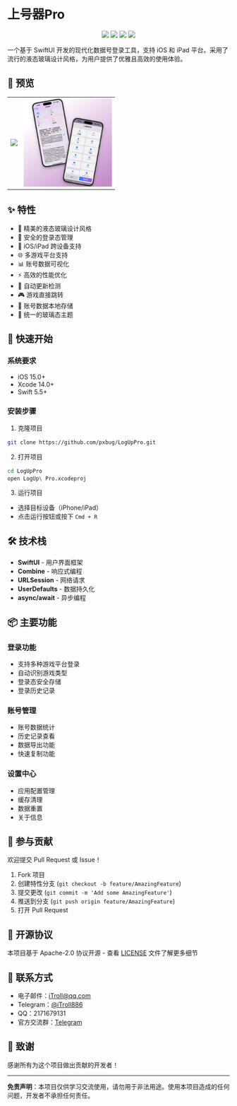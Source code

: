 # 上号器Pro

<p align="center">
    <img src="https://img.shields.io/badge/iOS-15.0+-blue.svg" />
    <img src="https://img.shields.io/badge/Swift-5.5-orange.svg" />
    <img src="https://img.shields.io/badge/SwiftUI-3.0-red.svg" />
    <img src="https://img.shields.io/badge/License-Apache_2.0-green.svg" />
</p>

一个基于 SwiftUI 开发的现代化数据号登录工具，支持 iOS 和 iPad 平台。采用了流行的液态玻璃设计风格，为用户提供了优雅且高效的使用体验。

## 📱 预览

<table>
  <tr>
    <td><img src="Screenshots/01.png" width="200"></td>
    <td><img src="Screenshots/02.png" width="200"></td>
  </tr>
</table>

## ✨ 特性

- 🎨 精美的液态玻璃设计风格
- 🔐 安全的登录态管理
- 📱 iOS/iPad 跨设备支持
- 🌐 多游戏平台支持
- 📊 账号数据可视化
- ⚡️ 高效的性能优化
- 🔄 自动更新检测
- 🎮 游戏直接跳转
- 💾 账号数据本地存储
- 🌙 统一的玻璃态主题

## 🚀 快速开始

### 系统要求

- iOS 15.0+
- Xcode 14.0+
- Swift 5.5+

### 安装步骤

1. 克隆项目
```bash
git clone https://github.com/pxbug/LogUpPro.git
```

2. 打开项目
```bash
cd LogUpPro
open LogUp\ Pro.xcodeproj
```

3. 运行项目
- 选择目标设备（iPhone/iPad）
- 点击运行按钮或按下 `Cmd + R`

## 🛠 技术栈

- **SwiftUI** - 用户界面框架
- **Combine** - 响应式编程
- **URLSession** - 网络请求
- **UserDefaults** - 数据持久化
- **async/await** - 异步编程

## 📦 主要功能

### 登录功能
- 支持多种游戏平台登录
- 自动识别游戏类型
- 登录态安全存储
- 登录历史记录

### 账号管理
- 账号数据统计
- 历史记录查看
- 数据导出功能
- 快速复制功能

### 设置中心
- 应用配置管理
- 缓存清理
- 数据重置
- 关于信息

## 🤝 参与贡献

欢迎提交 Pull Request 或 Issue！

1. Fork 项目
2. 创建特性分支 (`git checkout -b feature/AmazingFeature`)
3. 提交更改 (`git commit -m 'Add some AmazingFeature'`)
4. 推送到分支 (`git push origin feature/AmazingFeature`)
5. 打开 Pull Request

## 📝 开源协议

本项目基于 Apache-2.0 协议开源 - 查看 [LICENSE](LICENSE) 文件了解更多细节

## 👥 联系方式

- 电子邮件：iTroll@qq.com
- Telegram：[@iTroll886](https://t.me/iTroll886)
- QQ：2171679131
- 官方交流群：[Telegram](https://t.me/iTroll886)

## 🙏 致谢

感谢所有为这个项目做出贡献的开发者！

---

**免责声明**：本项目仅供学习交流使用，请勿用于非法用途。使用本项目造成的任何问题，开发者不承担任何责任。

